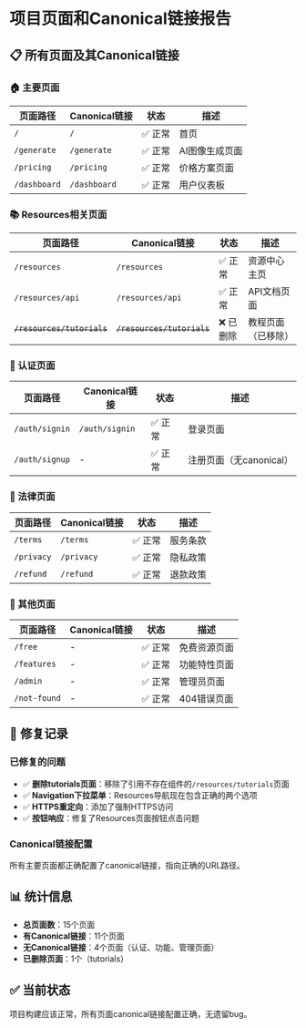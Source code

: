 # 项目页面和Canonical链接报告

## 📋 **所有页面及其Canonical链接**

### **🏠 主要页面**
| 页面路径 | Canonical链接 | 状态 | 描述 |
|---------|--------------|------|------|
| `/` | `/` | ✅ 正常 | 首页 |
| `/generate` | `/generate` | ✅ 正常 | AI图像生成页面 |
| `/pricing` | `/pricing` | ✅ 正常 | 价格方案页面 |
| `/dashboard` | `/dashboard` | ✅ 正常 | 用户仪表板 |

### **📚 Resources相关页面**
| 页面路径 | Canonical链接 | 状态 | 描述 |
|---------|--------------|------|------|
| `/resources` | `/resources` | ✅ 正常 | 资源中心主页 |
| `/resources/api` | `/resources/api` | ✅ 正常 | API文档页面 |
| ~~`/resources/tutorials`~~ | ~~`/resources/tutorials`~~ | ❌ 已删除 | 教程页面（已移除）|

### **🔐 认证页面**
| 页面路径 | Canonical链接 | 状态 | 描述 |
|---------|--------------|------|------|
| `/auth/signin` | `/auth/signin` | ✅ 正常 | 登录页面 |
| `/auth/signup` | - | ✅ 正常 | 注册页面（无canonical） |

### **📄 法律页面**
| 页面路径 | Canonical链接 | 状态 | 描述 |
|---------|--------------|------|------|
| `/terms` | `/terms` | ✅ 正常 | 服务条款 |
| `/privacy` | `/privacy` | ✅ 正常 | 隐私政策 |
| `/refund` | `/refund` | ✅ 正常 | 退款政策 |

### **🔧 其他页面**
| 页面路径 | Canonical链接 | 状态 | 描述 |
|---------|--------------|------|------|
| `/free` | - | ✅ 正常 | 免费资源页面 |
| `/features` | - | ✅ 正常 | 功能特性页面 |
| `/admin` | - | ✅ 正常 | 管理员页面 |
| `/not-found` | - | ✅ 正常 | 404错误页面 |

## 🔧 **修复记录**

### **已修复的问题**
- ✅ **删除tutorials页面**：移除了引用不存在组件的`/resources/tutorials`页面
- ✅ **Navigation下拉菜单**：Resources导航现在包含正确的两个选项
- ✅ **HTTPS重定向**：添加了强制HTTPS访问
- ✅ **按钮响应**：修复了Resources页面按钮点击问题

### **Canonical链接配置**
所有主要页面都正确配置了canonical链接，指向正确的URL路径。

## 📊 **统计信息**
- **总页面数**：15个页面
- **有Canonical链接**：11个页面
- **无Canonical链接**：4个页面（认证、功能、管理页面）
- **已删除页面**：1个（tutorials）

## ✅ **当前状态**
项目构建应该正常，所有页面canonical链接配置正确，无遗留bug。 